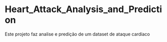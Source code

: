 # Heart_Attack_Analysis_and_Prediction
Este projeto faz analise e predição de um dataset de ataque cardíaco
